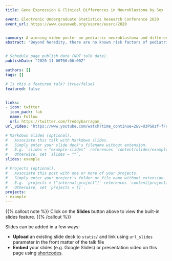 ```yaml
---
title: Gene Expression & Clinical Differences in Neuroblastoma by Sex

event: Electronic Undergraduate Statistics Research Conference 2020
event_url: https://www.causeweb.org/usproc/eusrc/2020


summary: A winning video poster on pediatric neuroblastoma and differential expression testing that I presented at eUSR 2020.  
abstract: "Beyond heredity, there are no known risk factors of pediatric neuroblastoma, yet there are ostensible survival differences by sex. Our work was aimed at identifying and analyzing the genetic basis of these survival differences with methods from statistical genetics, bioinformatics, and epidemiology. Using genomic data from the NCI’s TARGET (Therapeutically Applicable Research to Generate Effective Treatments) database, we’ve identified 245 genes and 7 protein-coding genes which are differentially expressed between males and females with neuroblastoma. Identification utilized comparative logarithmic fold change (LFC) analysis, hierarchical clustering, and clinical statistics. This pipeline was then applied to 4 other pediatric cancers with the hopes of explaining or discovering genetic and clinical differences by sex. We consistently found differentially expressed protein and non-protein-coding genes in acute lymphoblastic leukemia, acute myeloid leukemia, osteosarcoma, and Wilms tumor."


# Schedule page publish date (NOT talk date).
publishDate: "2020-11-06T00:00:00Z"

authors: []
tags: []

# Is this a featured talk? (true/false)
featured: false


links:
- icon: twitter
  icon_pack: fab
  name: Follow
  url: https://twitter.com/freddybarragan_
url_video: "https://www.youtube.com/watch?time_continue=2&v=U3PG8zf-fFc&feature=emb_logo"

# Markdown Slides (optional).
#   Associate this talk with Markdown slides.
#   Simply enter your slide deck's filename without extension.
#   E.g. `slides = "example-slides"` references `content/slides/example-slides.md`.
#   Otherwise, set `slides = ""`.
slides: example

# Projects (optional).
#   Associate this post with one or more of your projects.
#   Simply enter your project's folder or file name without extension.
#   E.g. `projects = ["internal-project"]` references `content/project/deep-learning/index.md`.
#   Otherwise, set `projects = []`.
projects:
- example
---
```


{{% callout note %}}
Click on the **Slides** button above to view the built-in slides feature.
{{% /callout %}}

Slides can be added in a few ways:

- **Upload** an existing slide deck to `static/` and link using `url_slides` parameter in the front matter of the talk file
- **Embed** your slides (e.g. Google Slides) or presentation video on this page using [shortcodes](https://wowchemy.com/docs/writing-markdown-latex/).
